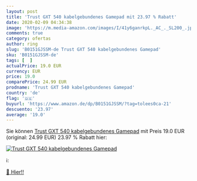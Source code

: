 ```yaml
---
layout: post
title: 'Trust GXT 540 kabelgebundenes Gamepad mit 23.97 % Rabatt'
date: 2020-02-09 04:34:38
image: 'https://m.media-amazon.com/images/I/41y6ganrkpL._AC_._SL200_.jpg'
comments: true
category: ofertas
author: ring
slug: 'B0151GJSSM-de Trust GXT 540 kabelgebundenes Gamepad'
sku: 'B0151GJSSM-de'
tags: [  ]
actualPrice: 19.0 EUR
currency: EUR
price: 19.0
comparePrice: 24.99 EUR
prodname: 'Trust GXT 540 kabelgebundenes Gamepad'
country: 'de'
flag: '🇩🇪'
buyurl: 'https://www.amazon.de/dp/B0151GJSSM/?tag=tolees0ca-21'
descuento: '23.97'
average: '19.0'
---
```


Sie können [Trust GXT 540 kabelgebundenes Gamepad](https://www.amazon.de/dp/B0151GJSSM/?tag=tolees0ca-21) mit Preis 19.0 EUR (original: 24.99 EUR) 23.97 % Rabatt hier:

[![Trust GXT 540 kabelgebundenes Gamepad](https://m.media-amazon.com/images/I/41y6ganrkpL._AC_._SL200_.jpg)](https://www.amazon.de/dp/B0151GJSSM/?tag=tolees0ca-21)

ℹ️:


[🛒 Hier!!](https://www.amazon.de/dp/B0151GJSSM/?tag=tolees0ca-21)
